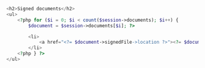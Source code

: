 ﻿```php
<h2>Signed documents</h2>
<ul>
	<?php for ($i = 0; $i < count($session->documents); $i++) { 
		$document = $session->documents[$i]; ?>

		<li>
			<a href="<?= $document->signedFile->location ?>"><?= $document->signedFile->name ?></a>
		</li>
	<?php } ?>
</ul>
```